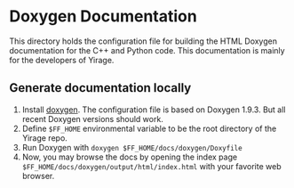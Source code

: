 # Doxygen Documentation

This directory holds the configuration file for building
the HTML Doxygen documentation for the C++ and Python code.
This documentation is mainly for the developers of Yirage.

## Generate documentation locally

1. Install [doxygen](https://www.doxygen.nl/index.html). The configuration file is based on Doxygen 1.9.3. But all recent Doxygen versions should work.
2. Define `$FF_HOME` environmental variable to be the root directory of the Yirage repo.
3. Run Doxygen with `doxygen $FF_HOME/docs/doxygen/Doxyfile`
4. Now, you may browse the docs by opening the index page `$FF_HOME/docs/doxygen/output/html/index.html` with your favorite web browser.
